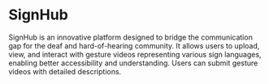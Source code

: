 # SignHub
SignHub is an innovative platform designed to bridge the communication gap for the deaf and hard-of-hearing community. It allows users to upload, view, and interact with gesture videos representing various sign languages, enabling better accessibility and understanding. Users can submit gesture videos with detailed descriptions.
